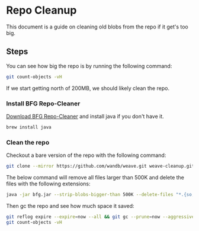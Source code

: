 # Repo Cleanup

This document is a guide on cleaning old blobs from the repo if it get's too big.

## Steps

You can see how big the repo is by running the following command:

```bash
git count-objects -vH
```

If we start getting north of 200MB, we should likely clean the repo.

### Install BFG Repo-Cleaner

[Download BFG Repo-Cleaner](https://rtyley.github.io/bfg-repo-cleaner/) and install java if you don't have it.

```bash
brew install java
```

### Clean the repo

Checkout a bare version of the repo with the following command:

```bash
git clone --mirror https://github.com/wandb/weave.git weave-cleanup.git
```

The below command will remove all files larger than 500K and delete the files with the following extensions:

```bash
java -jar bfg.jar --strip-blobs-bigger-than 500K --delete-files "*.{so,pdb,pyx,whl,dat,dylib}" weave-cleanup.git
```

Then gc the repo and see how much space it saved:

```bash
git reflog expire --expire=now --all && git gc --prune=now --aggressive
git count-objects -vH
```

